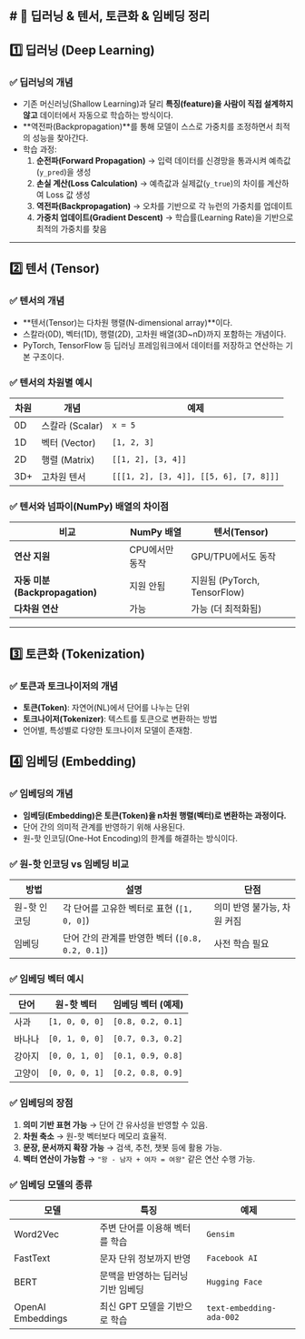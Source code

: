 
## # 📌 딥러닝 & 텐서, 토큰화 & 임베딩 정리

## 1️⃣ 딥러닝 (Deep Learning)
### ✅ 딥러닝의 개념
- 기존 머신러닝(Shallow Learning)과 달리 **특징(feature)을 사람이 직접 설계하지 않고** 데이터에서 자동으로 학습하는 방식이다.
- **역전파(Backpropagation)**를 통해 모델이 스스로 가중치를 조정하면서 최적의 성능을 찾아간다.
- 학습 과정:
  1. **순전파(Forward Propagation)** → 입력 데이터를 신경망을 통과시켜 예측값(`y_pred`)을 생성
  2. **손실 계산(Loss Calculation)** → 예측값과 실제값(`y_true`)의 차이를 계산하여 Loss 값 생성
  3. **역전파(Backpropagation)** → 오차를 기반으로 각 뉴런의 가중치를 업데이트
  4. **가중치 업데이트(Gradient Descent)** → 학습률(Learning Rate)을 기반으로 최적의 가중치를 찾음

---

## 2️⃣ 텐서 (Tensor)
### ✅ 텐서의 개념
- **텐서(Tensor)는 다차원 행렬(N-dimensional array)**이다.
- 스칼라(0D), 벡터(1D), 행렬(2D), 고차원 배열(3D~nD)까지 포함하는 개념이다.
- PyTorch, TensorFlow 등 딥러닝 프레임워크에서 데이터를 저장하고 연산하는 기본 구조이다.

### ✅ 텐서의 차원별 예시
| 차원  | 개념           | 예제                                     |
| --- | ------------ | -------------------------------------- |
| 0D  | 스칼라 (Scalar) | `x = 5`                                |
| 1D  | 벡터 (Vector)  | `[1, 2, 3]`                            |
| 2D  | 행렬 (Matrix)  | `[[1, 2], [3, 4]]`                     |
| 3D+ | 고차원 텐서       | `[[[1, 2], [3, 4]], [[5, 6], [7, 8]]]` |

### ✅ 텐서와 넘파이(NumPy) 배열의 차이점
| 비교 | NumPy 배열 | 텐서(Tensor) |
|------|-------------|--------------|
| **연산 지원** | CPU에서만 동작 | GPU/TPU에서도 동작 |
| **자동 미분(Backpropagation)** | 지원 안됨 | 지원됨 (PyTorch, TensorFlow) |
| **다차원 연산** | 가능 | 가능 (더 최적화됨) |

---

## 3️⃣ 토큰화 (Tokenization)
### ✅ 토큰과 토크나이저의 개념
- **토큰(Token)**: 자연어(NL)에서 단어를 나누는 단위
- **토크나이저(Tokenizer)**: 텍스트를 토큰으로 변환하는 방법
- 언어별, 특성별로 다양한 토크나이저 모델이 존재함.

## 4️⃣ 임베딩 (Embedding)

### ✅ 임베딩의 개념

- **임베딩(Embedding)은 토큰(Token)을 n차원 행렬(벡터)로 변환하는 과정이다.**
- 단어 간의 의미적 관계를 반영하기 위해 사용된다.
- 원-핫 인코딩(One-Hot Encoding)의 한계를 해결하는 방식이다.

### ✅ 원-핫 인코딩 vs 임베딩 비교

| 방법      | 설명                                   | 단점               |
| ------- | ------------------------------------ | ---------------- |
| 원-핫 인코딩 | 각 단어를 고유한 벡터로 표현 (`[1, 0, 0]`)       | 의미 반영 불가능, 차원 커짐 |
| 임베딩     | 단어 간의 관계를 반영한 벡터 (`[0.8, 0.2, 0.1]`) | 사전 학습 필요         |

### ✅ 임베딩 벡터 예시

|단어|원-핫 벡터|임베딩 벡터 (예제)|
|---|---|---|
|사과|`[1, 0, 0, 0]`|`[0.8, 0.2, 0.1]`|
|바나나|`[0, 1, 0, 0]`|`[0.7, 0.3, 0.2]`|
|강아지|`[0, 0, 1, 0]`|`[0.1, 0.9, 0.8]`|
|고양이|`[0, 0, 0, 1]`|`[0.2, 0.8, 0.9]`|

### ✅ 임베딩의 장점

1. **의미 기반 표현 가능** → 단어 간 유사성을 반영할 수 있음.
2. **차원 축소** → 원-핫 벡터보다 메모리 효율적.
3. **문장, 문서까지 확장 가능** → 검색, 추천, 챗봇 등에 활용 가능.
4. **벡터 연산이 가능함** → `"왕 - 남자 + 여자 = 여왕"` 같은 연산 수행 가능.

### ✅ 임베딩 모델의 종류

|모델|특징|예제|
|---|---|---|
|Word2Vec|주변 단어를 이용해 벡터를 학습|`Gensim`|
|FastText|문자 단위 정보까지 반영|`Facebook AI`|
|BERT|문맥을 반영하는 딥러닝 기반 임베딩|`Hugging Face`|
|OpenAI Embeddings|최신 GPT 모델을 기반으로 학습|`text-embedding-ada-002`|





